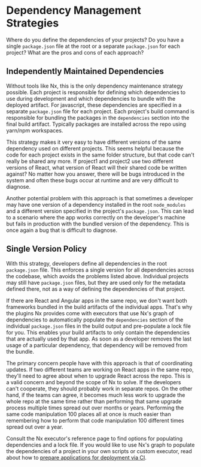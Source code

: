 # Dependency Management Strategies

Where do you define the dependencies of your projects? Do you have a single `package.json` file at the root or a separate `package.json` for each project? What are the pros and cons of each approach?

## Independently Maintained Dependencies

Without tools like Nx, this is the only dependency maintenance strategy possible. Each project is responsible for defining which dependencies to use during development and which dependencies to bundle with the deployed artifact. For javascript, these dependencies are specified in a separate `package.json` file for each project. Each project's build command is responsible for bundling the packages in the `dependencies` section into the final build artifact. Typically packages are installed across the repo using yarn/npm workspaces.

This strategy makes it very easy to have different versions of the same dependency used on different projects. This seems helpful because the code for each project exists in the same folder structure, but that code can't really be shared any more. If project1 and project2 use two different versions of React, what version of React will their shared code be written against? No matter how you answer, there will be bugs introduced in the system and often these bugs occur at runtime and are very difficult to diagnose.

Another potential problem with this approach is that sometimes a developer may have one version of a dependency installed in the root `node_modules` and a different version specified in the project's `package.json`. This can lead to a scenario where the app works correctly on the developer's machine but fails in production with the bundled version of the dependency. This is once again a bug that is difficult to diagnose.

## Single Version Policy

With this strategy, developers define all dependencies in the root `package.json` file. This enforces a single version for all dependencies across the codebase, which avoids the problems listed above. Individual projects may still have `package.json` files, but they are used only for the metadata defined there, not as a way of defining the dependencies of that project.

If there are React and Angular apps in the same repo, we don't want both frameworks bundled in the build artifacts of the individual apps. That's why the plugins Nx provides come with executors that use Nx's graph of dependencies to automatically populate the `dependencies` section of the individual `package.json` files in the build output and pre-populate a lock file for you. This enables your build artifacts to only contain the dependencies that are actually used by that app. As soon as a developer removes the last usage of a particular dependency, that dependency will be removed from the bundle.

The primary concern people have with this approach is that of coordinating updates. If two different teams are working on React apps in the same repo, they'll need to agree about when to upgrade React across the repo. This is a valid concern and beyond the scope of Nx to solve. If the developers can't cooperate, they should probably work in separate repos. On the other hand, if the teams can agree, it becomes much less work to upgrade the whole repo at the same time rather than performing that same upgrade process multiple times spread out over months or years. Performing the same code manipulation 100 places all at once is much easier than remembering how to perform that code manipulation 100 different times spread out over a year.

Consult the Nx executor's reference page to find options for populating dependencies and a lock file. If you would like to use Nx's graph to populate the dependencies of a project in your own scripts or custom executor, read about how to [prepare applications for deployment via CI](/ci/recipes/other/ci-deployment).
